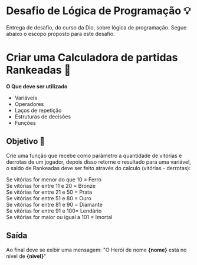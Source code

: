 # Desafio de Lógica de Programação 💡
Entrega de desafio, do curso da Dio, sobre lógica de programação. Segue abaixo o escopo proposto para este desafio.

# Criar uma Calculadora de partidas Rankeadas 🦸‍

**O Que deve ser utilizado**

- Variáveis
- Operadores
- Laços de repetição
- Estruturas de decisões
- Funções

## Objetivo 🎯

Crie uma função que recebe como parâmetro a quantidade de vitórias e derrotas de um jogador,
depois disso retorne o resultado para uma variável, o saldo de Rankeadas deve ser feito através do calculo (vitórias - derrotas):

Se vitórias for menor do que 10 = Ferro <br>
Se vitórias for entre 11 e 20 = Bronze <br>
Se vitórias for entre 21 e 50 = Prata <br>
Se vitórias for entre 51 e 80 = Ouro <br>
Se vitórias for entre 81 e 90 = Diamante <br>
Se vitórias for entre 91 e 100= Lendário <br>
Se vitórias for maior ou igual a 101 = Imortal <br>

## Saída

Ao final deve se exibir uma mensagem:
"O Herói de nome **{nome}** está no nível de **{nivel}**"
